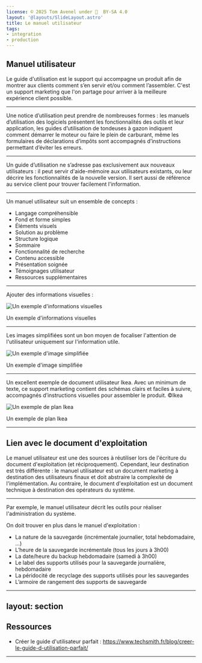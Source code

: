 ```yaml
---
license: © 2025 Tom Avenel under 󰵫  BY-SA 4.0
layout: '@layouts/SlideLayout.astro'
title: Le manuel utilisateur
tags:
- integration
- production
---
```


## Manuel utilisateur

Le guide d'utilisation est le support qui accompagne un produit afin de montrer aux clients comment s’en servir et/ou comment l’assembler. C'est un support marketing que l'on partage pour arriver à la meilleure expérience client possible.

---

Une notice d’utilisation peut prendre de nombreuses formes : les manuels d’utilisation des logiciels présentent les fonctionnalités des outils et leur application, les guides d’utilisation de tondeuses à gazon indiquent comment démarrer le moteur ou faire le plein de carburant, même les formulaires de déclarations d’impôts sont accompagnés d’instructions permettant d’éviter les erreurs.

---

Un guide d’utilisation ne s’adresse pas exclusivement aux nouveaux utilisateurs : il peut servir d'aide-mémoire aux utilisateurs existants, ou leur décrire les fonctionnalités de la nouvelle version.
Il sert aussi de référence au service client pour trouver facilement l'information.

---

Un manuel utilisateur suit un ensemble de concepts :

- Langage compréhensible
- Fond et forme simples
- Éléments visuels
- Solution au problème
- Structure logique
- Sommaire
- Fonctionnalité de recherche
- Contenu accessible
- Présentation soignée
- Témoignages utilisateur
- Ressources supplémentaires

---

Ajouter des informations visuelles :

![Un exemple d'informations visuelles](@assets/formation/info-visuelle.jpg)

<div class="caption">Un exemple d'informations visuelles</div>

---

Les images simplifiées sont un bon moyen de focaliser l'attention de l'utilisateur uniquement sur l'information utile.

![Un exemple d'image simplifiée](@assets/formation/image-simplifiee.jpg)

<div class="caption">Un exemple d'image simplifiée</div>

---

Un excellent exemple de document utilisateur Ikea. Avec un minimum de texte, ce support marketing contient des schémas clairs et faciles à suivre, accompagnés d’instructions visuelles pour assembler le produit. ©Ikea

![Un exemple de plan Ikea](@assets/formation/ikea.jpg)

<div class="caption">Un exemple de plan Ikea</div>

---

## Lien avec le document d'exploitation

Le manuel utilisateur est une des sources à réutiliser lors de l'écriture du document d'exploitation (et réciproquement). Cependant, leur destination est très différente : le manuel utilisateur est un document marketing à destination des utilisateurs finaux et doit abstraire la complexité de l'implémentation. Au contraire, le document d'exploitation est un document technique à destination des opérateurs du système.

---

Par exemple, le manuel utilisateur décrit les outils pour réaliser l'administration du système.

On doit trouver en plus dans le manuel d'exploitation :

- La nature de la sauvegarde (incrémentale journalier, total hebdomadaire, ...)
- L’heure de la sauvegarde incrémentale (tous les jours à 3h00)
- La date/heure du backup hebdomadaire (samedi à 3h00)
- Le label des supports utilisés pour la sauvegarde journalière, hebdomadaire
- La péridocité de recyclage des supports utilisés pour les sauvegardes
- L’armoire de rangement des supports de sauvegarde

---
layout: section
---

## Ressources

- Créer le guide d'utilisateur parfait : <https://www.techsmith.fr/blog/creer-le-guide-d-utilisation-parfait/>

---

